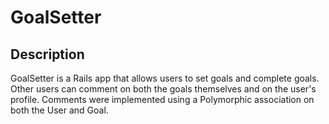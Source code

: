 # GoalSetter

## Description
GoalSetter is a Rails app that allows users to set goals and complete goals.
Other users can comment on both the goals themselves and on the user's profile.
Comments were implemented using a Polymorphic association on both the User and Goal.  
